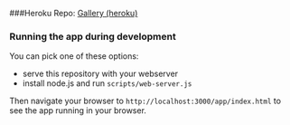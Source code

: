 ###Heroku Repo:
[Gallery (heroku)](http://angular-galery-first-app.herokuapp.com/)

### Running the app during development

You can pick one of these options:

* serve this repository with your webserver
* install node.js and run `scripts/web-server.js`

Then navigate your browser to `http://localhost:3000/app/index.html` to see the app running in
your browser.
